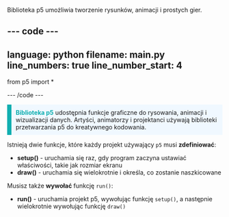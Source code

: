 Biblioteka p5 umożliwia tworzenie rysunków, animacji i prostych gier.

--- code ---
---
language: python filename: main.py line_numbers: true
line_number_start: 4
---

from p5 import *

--- /code ---

<p style="border-left: solid; border-width:10px; border-color: #0faeb0; background-color: aliceblue; padding: 10px;">
<span style="color: #0faeb0; font-weight: bold;">Biblioteka p5</span> udostępnia funkcje graficzne do rysowania, animacji i wizualizacji danych. Artyści, animatorzy i projektanci używają biblioteki przetwarzania p5 do kreatywnego kodowania.</p>

Istnieją dwie funkcje, które każdy projekt używający `p5` musi **zdefiniować**:
+ **setup()** - uruchamia się raz, gdy program zaczyna ustawiać właściwości, takie jak rozmiar ekranu
+ **draw()** - uruchamia się wielokrotnie i określa, co zostanie naszkicowane

Musisz także **wywołać** funkcję `run()`:
+ **run()** - uruchamia projekt p5, wywołując funkcję `setup()`, a następnie wielokrotnie wywołując funkcję `draw()`
